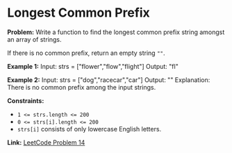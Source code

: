 # Longest Common Prefix

**Problem:**
Write a function to find the longest common prefix string amongst an array of strings.

If there is no common prefix, return an empty string `""`.

**Example 1:**
Input: strs = ["flower","flow","flight"]
Output: "fl"

**Example 2:**
Input: strs = ["dog","racecar","car"]
Output: ""
Explanation: There is no common prefix among the input strings.

**Constraints:**
- `1 <= strs.length <= 200`
- `0 <= strs[i].length <= 200`
- `strs[i]` consists of only lowercase English letters.

**Link:** [LeetCode Problem 14](https://leetcode.com/problems/longest-common-prefix/)
